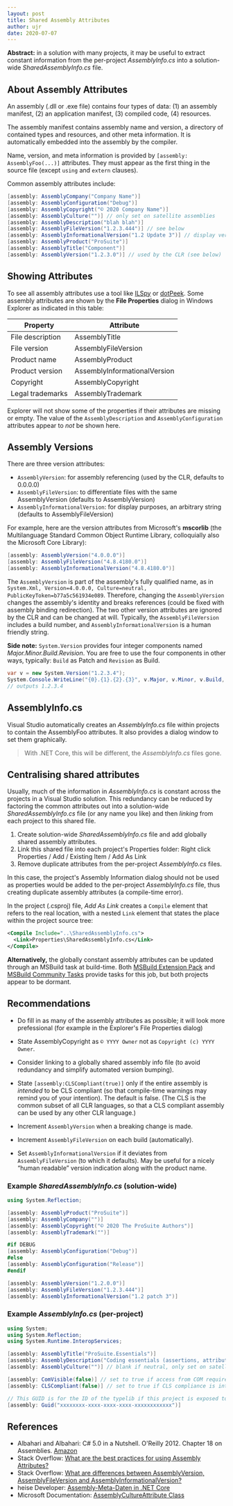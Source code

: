 ```yaml
---
layout: post
title: Shared Assembly Attributes
author: ujr
date: 2020-07-07
---
```


**Abstract:** in a solution with many projects, it may be useful
to extract constant information from the per-project *AssemblyInfo.cs*
into a solution-wide *SharedAssemblyInfo.cs* file.

## About Assembly Attributes

An assembly (.dll or .exe file) contains four types
of data: (1) an assembly manifest, (2) an application
manifest, (3) compiled code, (4) resources.

The assembly manifest contains assembly name and version,
a directory of contained types and resources, and other
meta information. It is automatically embedded into the
assembly by the compiler.

Name, version, and meta information is provided by
`[assembly: AssemblyFoo(...)]` attributes. They must
appear as the first thing in the source file (except
`using` and `extern` clauses).

Common assembly attributes include:

```C#
[assembly: AssemblyCompany("Company Name")]
[assembly: AssemblyConfiguration("Debug")]
[assembly: AssemblyCopyright("© 2020 Company Name")]
[assembly: AssemblyCulture("")] // only set on satellite assemblies
[assembly: AssemblyDescription("blah blah")]
[assembly: AssemblyFileVersion("1.2.3.444")] // see below
[assembly: AssemblyInformationalVersion("1.2 Update 3")] // display version
[assembly: AssemblyProduct("ProSuite")]
[assembly: AssemblyTitle("Component")]
[assembly: AssemblyVersion("1.2.3.0")] // used by the CLR (see below)
```

## Showing Attributes

To see all assembly attributes use a tool like [ILSpy][ilspy]
or [dotPeek][dotPeek]. Some assembly attributes are shown by
the **File Properties** dialog in Windows Explorer as indicated
in this table:

|Property|Attribute|
|--------|---------|
|File description|AssemblyTitle|
|File version|AssemblyFileVersion|
|Product name|AssemblyProduct|
|Product version|AssemblyInformationalVersion|
|Copyright|AssemblyCopyright|
|Legal trademarks|AssemblyTrademark|

Explorer will not show some of the properties
if their attributes are missing or empty.
The value of the `AssemblyDescription` and
`AssemblyConfiguration` attributes appear
to *not* be shown here.

## Assembly Versions

There are three version attributes:

- `AssemblyVersion`: for assembly referencing (used by the CLR,
  defaults to 0.0.0.0)
- `AssemblyFileVersion`: to differentiate files with the
  same AssemblyVersion (defaults to AssemblyVersion)
- `AssemblyInformationalVersion`: for display purposes,
  an arbitrary string (defaults to AssemblyFileVersion)

For example, here are the version attributes from Microsoft's **mscorlib**
(the Multilanguage Standard Common Object Runtime Library, colloquially
also the Microsoft Core Library):

```C#
[assembly: AssemblyVersion("4.0.0.0")]
[assembly: AssemblyFileVersion("4.8.4180.0")]
[assembly: AssemblyInformationalVersion("4.8.4180.0")]
```

The `AssemblyVersion` is part of the assembly's fully qualified name, as
in `System.Xml, Version=4.0.0.0, Culture=neutral, PublicKeyToken=b77a5c561934e089`.
Therefore, changing the `AssemblyVersion` changes the assembly's identity
and breaks references (could be fixed with assembly binding redirection).
The two other version attributes are ignored by the CLR and can be changed
at will. Typically, the `AssemblyFileVersion` includes a build number,
and `AssemblyInformationalVersion` is a human friendly string.

**Side note:** `System.Version` provides four integer
components named *Major.Minor.Build.Revision*.
You are free to use the four components in other ways,
typically: `Build` as Patch and `Revision` as Build.

```C#
var v = new System.Version("1.2.3.4");
System.Console.WriteLine("{0}.{1}.{2}.{3}", v.Major, v.Minor, v.Build, v.Revision);
// outputs 1.2.3.4
```

## AssemblyInfo.cs

Visual Studio automatically creates an *AssemblyInfo.cs*
file within projects to contain the AssemblyFoo attributes.
It also provides a dialog window to set them graphically.

> With .NET Core, this will be different, the *AssemblyInfo.cs* files gone.

## Centralising shared attributes

Usually, much of the information in *AssemblyInfo.cs*
is constant across the projects in a Visual Studio solution.
This redundancy can be reduced by factoring the common
attributes out into a solution-wide *SharedAssemblyInfo.cs*
file (or any name you like) and then *linking* from each
project to this shared file.

1. Create solution-wide *SharedAssemblyInfo.cs* file
   and add globally shared assembly attributes.
2. Link this shared file into each project's Properties folder:
   Right click Properties / Add / Existing Item / Add As Link
3. Remove duplicate attributes from the per-project
   *AssemblyInfo.cs* files.

In this case, the project's Assembly Information dialog
should not be used as properties would be added to the
per-project *AssemblyInfo.cs* file, thus creating duplicate
assembly attributes (a compile-time error).

In the project (.csproj) file, *Add As Link* creates a `Compile`
element that refers to the real location, with a nested `Link`
element that states the place within the project source tree:

```XML
<Compile Include="..\SharedAssemblyInfo.cs">
  <Link>Properties\SharedAssemblyInfo.cs</Link>
</Compile>
```

**Alternatively,** the globally constant assembly attributes
can be updated through an MSBuild task at build-time. Both
[MSBuild Extension Pack][mepack] and [MSBuild Community Tasks][mctasks]
provide tasks for this job, but both projects appear to be dormant.

## Recommendations

- Do fill in as many of the assembly attributes as possible;
  it will look more prefessional (for example in the Explorer's
  File Properties dialog)

- State AssemblyCopyright as `© YYYY Owner` not as `Copyright (c) YYYY Owner`.

- Consider linking to a globally shared assembly info file
  (to avoid redundancy and simplify automated version bumping).

- State `[assembly:CLSCompliant(true)]` only if the entire assembly
  is *intended* to be CLS compliant (so that compile-time warnings may
  remind you of your intention). The default is false. (The CLS is
  the common subset of all CLR languages, so that a CLS compliant
  assembly can be used by any other CLR language.)

- Increment `AssemblyVersion` when a breaking change is made.
- Increment `AssemblyFileVersion` on each build (automatically).
- Set `AssemblyInformationalVersion` if it deviates from `AssemblyFileVersion`
  (to which it defaults). May be useful for a nicely “human readable”
  version indication along with the product name.

### Example *SharedAssemblyInfo.cs* (solution-wide)

```C#
using System.Reflection;

[assembly: AssemblyProduct("ProSuite")]
[assembly: AssemblyCompany("")]
[assembly: AssemblyCopyright("© 2020 The ProSuite Authors")]
[assembly: AssemblyTrademark("")]

#if DEBUG
[assembly: AssemblyConfiguration("Debug")]
#else
[assembly: AssemblyConfiguration("Release")]
#endif

[assembly: AssemblyVersion("1.2.0.0")]
[assembly: AssemblyFileVersion("1.2.3.444")]
[assembly: AssemblyInformationalVersion("1.2 patch 3")]
```

### Example *AssemblyInfo.cs* (per-project)

```C#
using System;
using System.Reflection;
using System.Runtime.InteropServices;

[assembly: AssemblyTitle("ProSuite.Essentials")]
[assembly: AssemblyDescription("Coding essentials (assertions, attributes, etc.)")]
[assembly: AssemblyCulture("")] // blank if neutral, only set on satellites!

[assembly: ComVisible(false)] // set to true if access from COM required
[assembly: CLSCompliant(false)] // set to true if CLS compliance is intended

// This GUID is for the ID of the typelib if this project is exposed to COM:
[assembly: Guid("xxxxxxxx-xxxx-xxxx-xxxx-xxxxxxxxxxxx")]
```

## References

- Albahari and Albahari: C# 5.0 in a Nutshell. O'Reilly 2012.
  Chapter 18 on Assemblies. [Amazon](https://www.amazon.com/dp/1449320104)
- Stack Overflow: [What are the best practices for using Assembly Attributes?](https://stackoverflow.com/questions/62353)
- Stack Overflow: [What are differences between AssemblyVersion, AssemblyFileVersion
  and AssemblyInformationalVersion?](https://stackoverflow.com/questions/64602)
- heise Developer: [Assembly-Meta-Daten in .NET Core](https://heise.de/-4509446)
- Microsoft Documentation: [AssemblyCultureAttribute Class](https://docs.microsoft.com/en-us/dotnet/api/system.reflection.assemblycultureattribute)

[ilspy]: https://github.com/icsharpcode/ILSpy
[dotPeek]: https://www.jetbrains.com/decompiler/
[mepack]: https://www.nuget.org/packages/MSBuild.Extension.Pack/
[mctasks]: https://github.com/loresoft/msbuildtasks/
